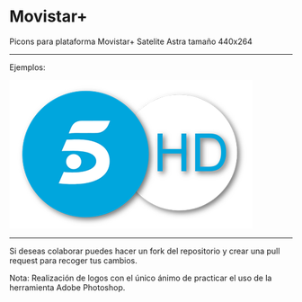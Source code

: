 # Movistar+

Picons para plataforma Movistar+ Satelite Astra tamaño 440x264

----
Ejemplos:

![alt text](https://raw.githubusercontent.com/rulogarcillan/picons_movistarplus/master/picon/1_0_19_7536_426_1_C00000_0_0_0.png)

----
Si deseas colaborar puedes hacer un fork del repositorio y crear una pull request para recoger tus cambios.

Nota: Realización de logos con el único ánimo de practicar el uso de la herramienta Adobe Photoshop.




